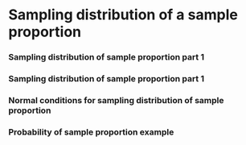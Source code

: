 # Sampling distribution of a sample proportion

### Sampling distribution of sample proportion part 1

### Sampling distribution of sample proportion part 1

### Normal conditions for sampling distribution of sample proportion

### Probability of sample proportion example